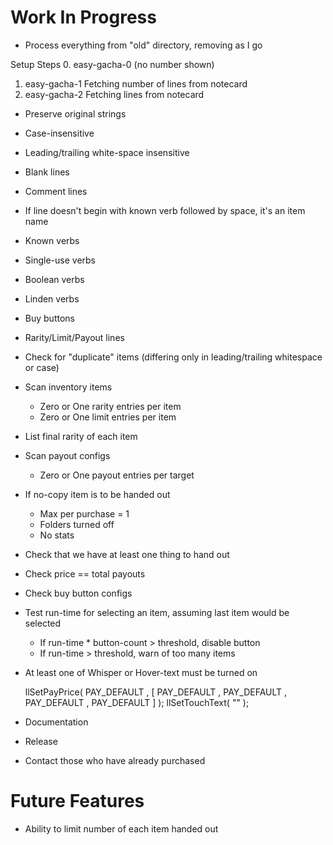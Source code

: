 # Work In Progress #

* Process everything from "old" directory, removing as I go

Setup Steps
0. easy-gacha-0 (no number shown)
1. easy-gacha-1 Fetching number of lines from notecard
2. easy-gacha-2 Fetching lines from notecard

* Preserve original strings
* Case-insensitive
* Leading/trailing white-space insensitive

* Blank lines
* Comment lines
* If line doesn't begin with known verb followed by space, it's an item name
* Known verbs
* Single-use verbs
* Boolean verbs
* Linden verbs
* Buy buttons
* Rarity/Limit/Payout lines
* Check for "duplicate" items (differing only in leading/trailing whitespace or case)
* Scan inventory items
    * Zero or One rarity entries per item
    * Zero or One limit entries per item
* List final rarity of each item
* Scan payout configs
    * Zero or One payout entries per target
* If no-copy item is to be handed out
    * Max per purchase = 1
    * Folders turned off
    * No stats
* Check that we have at least one thing to hand out
* Check price == total payouts
* Check buy button configs
* Test run-time for selecting an item, assuming last item would be selected
    * If run-time * button-count > threshold, disable button
    * If run-time > threshold, warn of too many items
* At least one of Whisper or Hover-text must be turned on

    llSetPayPrice( PAY_DEFAULT , [ PAY_DEFAULT , PAY_DEFAULT , PAY_DEFAULT , PAY_DEFAULT ] );
    llSetTouchText( "" );

* Documentation
* Release
* Contact those who have already purchased

# Future Features #

* Ability to limit number of each item handed out
